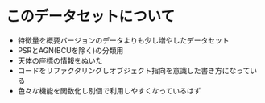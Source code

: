 # このデータセットについて

- 特徴量を概要バージョンのデータよりも少し増やしたデータセット
- PSRとAGN(BCUを除く)の分類用
- 天体の座標の情報をぬいた
- コードをリファクタリングしオブジェクト指向を意識した書き方になっている
- 色々な機能を関数化し別個で利用しやすくなっているはず
